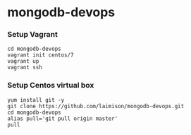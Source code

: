 # mongodb-devops

### Setup Vagrant

```
cd mongodb-devops
vagrant init centos/7
vagrant up
vagrant ssh
```

### Setup Centos virtual box

```
yum install git -y
git clone https://github.com/laimison/mongodb-devops.git
cd mongodb-devops
alias pull='git pull origin master'
pull
```
